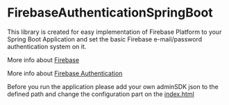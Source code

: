 # FirebaseAuthenticationSpringBoot

This library is created for easy implementation of Firebase Platform to your Spring Boot Application and set the basic Firebase e-mail/password authentication system on it. 

More info about [Firebase](https://firebase.google.com/)

More info about [Firebase Authentication](https://firebase.google.com/docs/auth/)

Before you run the application please add your own adminSDK json to the defined path and change the configuration part on the [index.html](../src/main/resources/static/index.html)

